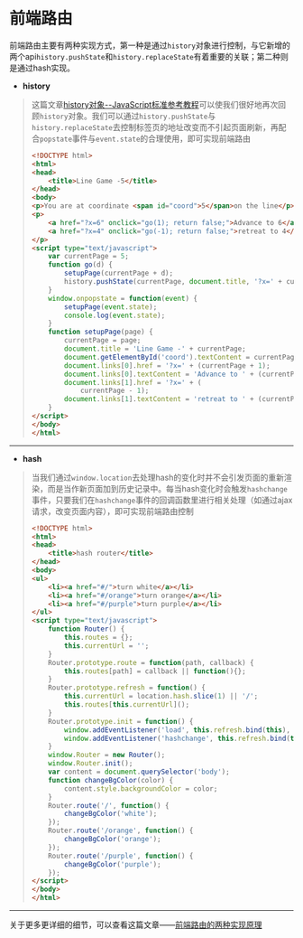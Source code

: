 # 前端路由

前端路由主要有两种实现方式，第一种是通过```history```对象进行控制，与它新增的两个api```history.pushState```和```history.replaceState```有着重要的关联；第二种则是通过hash实现。

* __history__

>   这篇文章[history对象--JavaScript标准参考教程](http://javascript.ruanyifeng.com/bom/history.html#)可以使我们很好地再次回顾```history```对象。我们可以通过```history.pushState```与```history.replaceState```去控制标签页的地址改变而不引起页面刷新，再配合```popstate```事件与```event.state```的合理使用，即可实现前端路由
>
>   ```html
>   <!DOCTYPE html>
>   <html>
>   <head>
>   	<title>Line Game -5</title>
>   </head>
>   <body>
>   <p>You are at coordinate <span id="coord">5</span>on the line</p>
>   <p>
>   	<a href="?x=6" onclick="go(1); return false;">Advance to 6</a> or 
>   	<a href="?x=4" onclick="go(-1); return false;">retreat to 4</a>?
>   </p>
>   <script type="text/javascript">
>   	var currentPage = 5;
>   	function go(d) {
>   		setupPage(currentPage + d);
>   		history.pushState(currentPage, document.title, '?x=' + currentPage);
>   	}
>   	window.onpopstate = function(event) {
>   		setupPage(event.state);
>   		console.log(event.state);
>   	}
>   	function setupPage(page) {
>   		currentPage = page;
>   		document.title = 'Line Game -' + currentPage;
>   		document.getElementById('coord').textContent = currentPage;
>   		document.links[0].href = '?x=' + (currentPage + 1);
>   		document.links[0].textContent = 'Advance to ' + (currentPage+1);
>   		document.links[1].href = '?x=' + (
>   			currentPage - 1);
>   		document.links[1].textContent = 'retreat to ' + (currentPage-1);
>   	}
>   </script>
>   </body>
>   </html>
>   ```

---
* __hash__ 

>   当我们通过```window.location```去处理hash的变化时并不会引发页面的重新渲染，而是当作新页面加到历史记录中。每当hash变化时会触发```hashchange```事件，只要我们在```hashchange```事件的回调函数里进行相关处理（如通过ajax请求，改变页面内容），即可实现前端路由控制
>
>   ```html
>   <!DOCTYPE html>
>   <html>
>   <head>
>   	<title>hash router</title>
>   </head>
>   <body>
>   <ul>
>   	<li><a href="#/">turn white</a></li>
>   	<li><a href="#/orange">turn orange</a></li>
>   	<li><a href="#/purple">turn purple</a></li>
>   </ul>
>   <script type="text/javascript">
>   	function Router() {
>   		this.routes = {};
>   		this.currentUrl = '';
>   	}
>   	Router.prototype.route = function(path, callback) {
>   		this.routes[path] = callback || function(){};
>   	}
>   	Router.prototype.refresh = function() {
>   		this.currentUrl = location.hash.slice(1) || '/';
>   		this.routes[this.currentUrl]();
>   	}
>   	Router.prototype.init = function() {
>   		window.addEventListener('load', this.refresh.bind(this), false);
>   		window.addEventListener('hashchange', this.refresh.bind(this), false);
>   	}
>   	window.Router = new Router();
>   	window.Router.init();
>   	var content = document.querySelector('body');
>   	function changeBgColor(color) {
>   		content.style.backgroundColor = color;
>   	}
>   	Router.route('/', function() {
>   		changeBgColor('white');
>   	});
>   	Router.route('/orange', function() {
>   		changeBgColor('orange');
>   	});
>   	Router.route('/purple', function() {
>   		changeBgColor('purple');
>   	});
>   </script>
>   </body>
>   </html>
>   ```
>

---
关于更多更详细的细节，可以查看这篇文章——[前端路由的两种实现原理](https://segmentfault.com/a/1190000007238999)